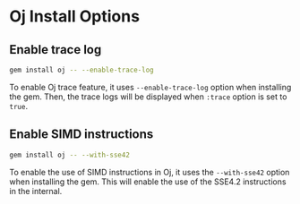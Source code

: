 # Oj Install Options

## Enable trace log

```bash
gem install oj -- --enable-trace-log
```

To enable Oj trace feature, it uses `--enable-trace-log` option when installing the gem.
Then, the trace logs will be displayed when `:trace` option is set to `true`.

## Enable SIMD instructions

```bash
gem install oj -- --with-sse42
```

To enable the use of SIMD instructions in Oj, it uses the `--with-sse42` option when installing the gem.
This will enable the use of the SSE4.2 instructions in the internal.
